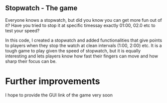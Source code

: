 ## Stopwatch - The game

Everyone knows a stopwatch, but did you know you can get more fun out of it? Have you tried to stop it at specific timessay exactly 01:00, 02.0 etc to test your speed? 

In this code, I created a stopwatch and added functionalities that give points to players when they stop the watch at clean intervals (1:00, 2:00) etc. It is a tough game to play given the speed of stopwatch, but it is equally interesting and lets players know how fast their fingers can move and how sharp their focus can be.

# Further improvements
I hope to provide the GUI link of the game very soon   
